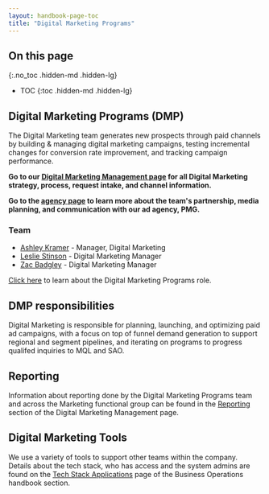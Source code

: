 ```yaml
---
layout: handbook-page-toc
title: "Digital Marketing Programs"
---
```


## On this page
{:.no_toc .hidden-md .hidden-lg}

- TOC
{:toc .hidden-md .hidden-lg}

## Digital Marketing Programs (DMP)

The Digital Marketing team generates new prospects through paid channels by building & managing digital marketing campaigns, testing incremental changes for conversion rate improvement, and tracking campaign performance.

**Go to our [Digital Marketing Management page](/handbook/marketing/demand-generation/digital-marketing/digital-marketing-management/) for all Digital Marketing strategy, process, request intake, and channel information.**

**Go to the [agency page](/handbook/marketing/demand-generation/digital-marketing/agency/) to learn more about the team's partnership, media planning, and communication with our ad agency, PMG.**

### Team
 
- [Ashley Kramer](https://gitlab.com/ashleykramer) - Manager, Digital Marketing
- [Leslie Stinson](https://gitlab.com/lstinson) - Digital Marketing Manager
- [Zac Badgley](https://gitlab.com/zbadgley) - Digital Marketing Manager

[Click here](/job-families/marketing/digital-marketing-programs-manager/) to learn about the Digital Marketing Programs role.

## DMP responsibilities
Digital Marketing is responsible for planning, launching, and optimizing paid ad campaigns, with a focus on top of funnel demand generation to support regional and segment pipelines, and iterating on programs to progress qualifed inquiries to MQL and SAO.

## Reporting

Information about reporting done by the Digital Marketing Programs team and across the Marketing functional group can be found in the [Reporting](/handbook/marketing/demand-generation/digital-marketing/digital-marketing-management/#reporting) section of the Digital Marketing Management page.

## Digital Marketing Tools

We use a variety of tools to support other teams within the company. Details about the tech stack, who has access and the system admins are found on the [Tech Stack Applications](/handbook/business-ops/tech-stack-applications/) page of the Business Operations handbook section.



